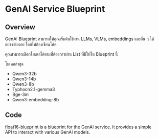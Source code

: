 # GenAI Service Blueprint

## Overview

GenAI Blueprint สามารถให้คุณเริ่มต้นใช้งาน LLMs, VLMs, embeddings และอื่น ๆ ได้อย่างง่ายดาย โดยไม่ต้องเขียนโค้ด

คุณสามารถเลือกโมเดลได้ตามที่ต้องการผ่าน List ที่มีให้ใน Blueprint นี้

โมเดลล่าสุด
- Qwen3-32b
- Qwen3-14b
- Qwen3-8b
- Typhoon2.1-gemma3
- Bge-3m
- Qwen3-embedding-8b

## Code

[float16-blueprint](https://github.com/float16-cloud/examples/tree/main/official/blueprint/GenAI) is a blueprint for the GenAI service. It provides a simple API to interact with various GenAI models.
